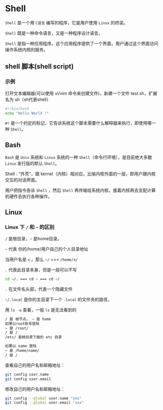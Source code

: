 # Shell

`Shell` 是一个用 `C语言` 编写的程序，它是用户使用 `Linux` 的桥梁。

`Shell` 既是一种命令语言，又是一种程序设计语言。

`Shell` 是指一种应用程序，这个应用程序提供了一个界面，用户通过这个界面访问操作系统内核的服务。

## shell 脚本(shell script)

### 示例

打开文本编辑器(可以使用 vi/vim 命令来创建文件)，新建一个文件 test.sh，扩展名为 sh（sh代表shell）

```bash
#!/bin/bash
echo "Hello World !"
```

`#!` 是一个约定的标记，它告诉系统这个脚本需要什么解释器来执行，即使用哪一种 `Shell`。

## Bash

`Bash` 是 `Unix` 系统和 `Linux` 系统的一种 `Shell`（命令行环境），是目前绝大多数 `Linux` 发行版的默认 `Shell`。

Shell : “外壳”，跟 kernel（内核）相对应，比喻内核外面的一层，即用户跟内核交互的对话界面。

用户把指令告诉 `Shell` ，然后 `Shell` 再传输给系统内核，接着内核再去支配计算机硬件去执行各种操作。

## Linux

### Linux 下 `/` 和 `~` 的区别

`/` 是根目录，`~` 是home目录。

`~` 代表 你的/home/用户自己的个人目录地址

当用户名是 `x` ，那么 `~/` === `/home/x/`

`.` 代表此目录本身，但是一般可以不写

```bash
cd ~/. === cd ~ === cd ~/
```

`.` 在文件名头部，代表一个隐藏文件

`~/.local` 是你的主目录下一个 `.local` 的文件夹的路径，

用 `ls -a` 查看，一般 `ls` 是无法看到的

```bash
/ 是 根节点， ~ 是 home
如果以root账号登陆 
~ 是 /root/
/ 是 /
/etc/ 是根目录下面的 etc 目录

如果以 name 登陆
~ 是 /home/name/
/ 是 /
```

查看自己的用户名和邮箱地址：

```bash
git config user.name
git config user.email
```

修改自己的用户名和邮箱地址：

```bash
git config --global user.name "xxx"
git config --global user.email "xxx"
```
